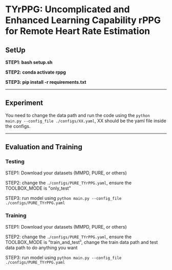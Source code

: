 # TYrPPG: Uncomplicated and Enhanced Learning Capability rPPG for Remote Heart Rate Estimation


## SetUp


**STEP1: bash setup.sh**

**STEP2: conda activate rppg**

**STEP3: pip install -r requirements.txt**

---

## Experiment


You need to change the data path and run the code using the ```python main.py --config_file ./configs/XX.yaml```,  XX should be the yaml file inside the configs.

---

## Evaluation and Training
### Testing

STEP1: Download your datasets (MMPD, PURE, or others)

STEP2: change the ```./configs/PURE_TYrPPG.yaml```, ensure the TOOLBOX_MODE is "only_test"

STEP3: run model using ```python main.py --config_file ./configs/PURE_TYrPPG.yaml```

### Training

STEP1: Download your datasets (MMPD, PURE, or others)

STEP2: change the ```./configs/PURE_TYrPPG.yaml```, ensure the TOOLBOX_MODE is "train_and_test", change the train data path and test data path to do anything you want

STEP3: run model using ```python main.py --config_file ./configs/PURE_TYrPPG.yaml```












